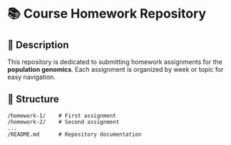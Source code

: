 # 📚 Course Homework Repository  

## 📌 Description  
This repository is dedicated to submitting homework assignments for the **population genomics**. Each assignment is organized by week or topic for easy navigation.  

## 📁 Structure  
```
/homework-1/    # First assignment  
/homework-2/    # Second assignment  
...  
/README.md      # Repository documentation  
```
